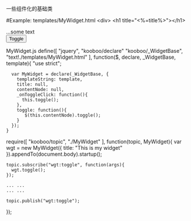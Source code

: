 一些组件化的基础类

#Example:
  templates/MyWidget.html
    &lt;div&gt;
      &lt;h1 title="<%=title%>"&gt;&lt;/h1&gt;
      <div data-kb-attach-point="contentNode">
        ...some text
      </div>
      <button data-kb-attach-event="click:_onToggleClick">Toggle</button>
    </div>

  MyWidget.js
    define([
      "jquery",
      "kooboo/declare"
      "kooboo/_WidgetBase",
      "text!./templates/MyWidget.html"
    ], function($, declare, _WidgetBase, template){
      "use strict";
    
      var MyWidget = declare(_WidgetBase, {
        templateString: template,
        title: null,
        contentNode: null,
        _onToggleClick: function(){
          this.toggle();
        },
        toggle: function(){
           $(this.contentNode).toggle();
        }
      });
    }
  
  require([
    "kooboo/topic",
    "./MyWidget"
  ], function(topic, MyWidget){
    var wgt = new MyWidget({
      title: "This is my widget"
    }).appendTo(document.body).startup();
    
    topic.subscribe("wgt:toggle", function(args){
      wgt.toggle();
    });
    
    ... ...
    ... ...
    
    topic.publish("wgt:toggle");
  });
